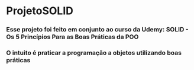 # ProjetoSOLID

### Esse projeto foi feito em conjunto ao curso da Udemy: SOLID - Os 5 Princípios Para as Boas Práticas da POO
### O intuito é praticar a programação a objetos utilizando boas práticas
